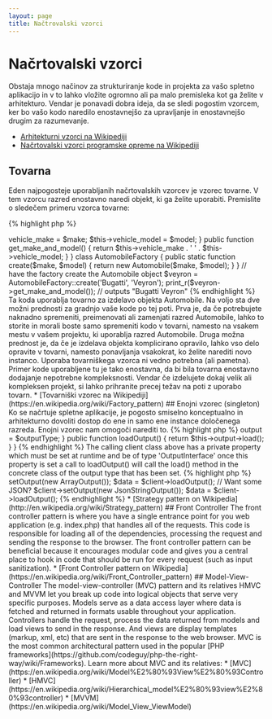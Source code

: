 ```yaml
---
layout: page
title: Načtrovalski vzorci
---
```


# Načrtovalski vzorci

Obstaja mnogo načinov za strukturiranje kode in projekta za vašo spletno aplikacijo in v to lahko vložite ogromno ali pa
malo premisleka kot ga želite v arhitekturo. Vendar je ponavadi dobra ideja, da se sledi pogostim vzorcem, ker bo vašo
kodo naredilo enostavnejšo za upravljanje in enostavnejšo drugim za razumevanje.

* [Arhitekturni vzorci na Wikipediji](https://en.wikipedia.org/wiki/Architectural_pattern)
* [Načrtovalski vzorci programske opreme na Wikipediji](https://en.wikipedia.org/wiki/Software_design_pattern)

## Tovarna

Eden najpogosteje uporabljanih načrtovalskih vzorcev je vzorec tovarne. V tem vzorcu razred enostavno naredi objekt,
ki ga želite uporabiti. Premislite o sledečem primeru vzorca tovarne:

{% highlight php %}
<?php
class Automobile
{
    private $vehicle_make;
    private $vehicle_model;

    public function __construct($make, $model)
    {
        $this->vehicle_make = $make;
        $this->vehicle_model = $model;
    }

    public function get_make_and_model()
    {
        return $this->vehicle_make . ' ' . $this->vehicle_model;
    }
}

class AutomobileFactory
{
    public static function create($make, $model)
    {
        return new Automobile($make, $model);
    }
}

// have the factory create the Automobile object
$veyron = AutomobileFactory::create('Bugatti', 'Veyron');

print_r($veyron->get_make_and_model()); // outputs "Bugatti Veyron"
{% endhighlight %}

Ta koda uporablja tovarno za izdelavo objekta Automobile. Na voljo sta dve možni prednosti za gradnjo vaše kode po
tej poti. Prva je, da če potrebujete naknadno spremeniti, preimenovati ali zamenjati razred Automobile, lahko to storite
in morali boste samo spremeniti kodo v tovarni, namesto na vsakem mestu v vašem projektu, ki uporablja razred Automobile.
Druga možna prednost je, da če je izdelava objekta komplicirano opravilo, lahko vso delo opravite v tovarni, namesto
ponavljanja vsakokrat, ko želite narediti novo instanco.

Uporaba tovarniškega vzorca ni vedno potrebna (ali pametna). Primer kode uporabljene tu je tako enostavna, da bi bila
tovarna enostavno dodajanje nepotrebne kompleksnosti. Vendar če izdelujete dokaj velik ali kompleksen projekt, si lahko
prihranite precej težav na poti z uporabo tovarn.

* [Tovarniški vzorec na Wikipediji](https://en.wikipedia.org/wiki/Factory_pattern)

## Enojni vzorec (singleton)

Ko se načrtuje spletne aplikacije, je pogosto smiselno konceptualno in arhitekturno dovoliti dostop do ene in
samo ene instance določenega razreda. Enojni vzorec nam omogoči narediti to.

{% highlight php %}
<?php
class Singleton
{
    /**
     * Returns the *Singleton* instance of this class.
     *
     * @staticvar Singleton $instance The *Singleton* instances of this class.
     *
     * @return Singleton The *Singleton* instance.
     */
    public static function getInstance()
    {
        static $instance = null;
        if (null === $instance) {
            $instance = new static();
        }

        return $instance;
    }

    /**
     * Protected constructor to prevent creating a new instance of the
     * *Singleton* via the `new` operator from outside of this class.
     */
    protected function __construct()
    {
    }

    /**
     * Private clone method to prevent cloning of the instance of the
     * *Singleton* instance.
     *
     * @return void
     */
    private function __clone()
    {
    }

    /**
     * Private unserialize method to prevent unserializing of the *Singleton*
     * instance.
     *
     * @return void
     */
    private function __wakeup()
    {
    }
}

class SingletonChild extends Singleton
{
}

$obj = Singleton::getInstance();
var_dump($obj === Singleton::getInstance());             // bool(true)

$anotherObj = SingletonChild::getInstance();
var_dump($anotherObj === Singleton::getInstance());      // bool(false)

var_dump($anotherObj === SingletonChild::getInstance()); // bool(true)
{% endhighlight %}

Koda zgoraj implementira enojni vzorec z uporabo [*statične* spremenljivke](http://php.net/language.variables.scope#language.variables.scope.static) in statične izdelovalne metode `getInstance()`.
Upoštevajte sledeče:

* Konstruktor [`__construct`](http://php.net/language.oop5.decon#object.construct) is declared as protected to prevent creating a new instance outside of the class via the `new` operator.
* Magična metoda [`__clone`](http://php.net/language.oop5.cloning#object.clone) is declared as private to prevent cloning of an instance of the class via the [`clone`](http://php.net/language.oop5.cloning) operator.
* Magična metoda [`__wakeup`](http://php.net/language.oop5.magic#object.wakeup) is declared as private to prevent unserializing of an instance of the class via the global function [`unserialize()`](http://php.net/function.unserialize).
* A new instance is created via [late static binding](http://php.net/language.oop5.late-static-bindings) in the static creation method `getInstance()` with the keyword `static`. This allows the subclassing of the class `Singleton` in the example.

The singleton pattern is useful when we need to make sure we only have a single instance of a class for the entire
request lifecycle in a web application. This typically occurs when we have global objects (such as a Configuration
class) or a shared resource (such as an event queue).

You should be wary when using the singleton pattern, as by its very nature it introduces global state into your
application, reducing testability. In most cases, dependency injection can (and should) be used in place of a
singleton class. Using dependency injection means that we do not introduce unnecessary coupling into the design of our
application, as the object using the shared or global resource requires no knowledge of a concretely defined class.

* [Singleton pattern on Wikipedia](https://en.wikipedia.org/wiki/Singleton_pattern)

## Strategija

With the strategy pattern you encapsulate specific families of algorithms allowing the client class responsible for 
instantiating a particular algorithm to have no knowledge of the actual implementation.
There are several variations on the strategy pattern, the simplest of which is outlined below:

This first code snippet outlines a family of algorithms; you may want a serialized array, some JSON or maybe 
just an array of data:
{% highlight php %}
<?php

interface OutputInterface
{
    public function load();
}

class SerializedArrayOutput implements OutputInterface
{
    public function load()
    {
        return serialize($arrayOfData);
    }
}

class JsonStringOutput implements OutputInterface
{
    public function load()
    {
        return json_encode($arrayOfData);
    }
}

class ArrayOutput implements OutputInterface
{
    public function load()
    {
        return $arrayOfData;
    }
}
{% endhighlight %}

By encapsulating the above algorithms you are making it nice and clear in your code that other developers can easily 
add new output types without affecting the client code.

You will see how each concrete 'output' class implements an OutputInterface - this serves two purposes, primarily it
provides a simple contract which must be obeyed by any new concrete implementations. Secondly by implementing a common
interface you will see in the next section that you can now utilise [Type Hinting](http://php.net/manual/en/language.oop5.typehinting.php) to ensure that the client which is utilising these behaviours is of the correct type in
this case 'OutputInterface'.

The next snippet of code outlines how a calling client class might use one of these algorithms and even better set the
behaviour required at runtime:
{% highlight php %}
<?php

class SomeClient
{
    private $output;

    public function setOutput(OutputInterface $outputType)
    {
        $this->output = $outputType;
    }

    public function loadOutput()
    {
        return $this->output->load();
    }
}
{% endhighlight %}

The calling client class above has a private property which must be set at runtime and be of type 'OutputInterface'
once this property is set a call to loadOutput() will call the load() method in the concrete class of the output type
that has been set.
{% highlight php %}
<?php

$client = new SomeClient();

// Want an array?
$client->setOutput(new ArrayOutput());
$data = $client->loadOutput();

// Want some JSON?
$client->setOutput(new JsonStringOutput());
$data = $client->loadOutput();

{% endhighlight %}

* [Strategy pattern on Wikipedia](http://en.wikipedia.org/wiki/Strategy_pattern)

## Front Controller

The front controller pattern is where you have a single entrance point for you web application (e.g. index.php) that
handles all of the requests. This code is responsible for loading all of the dependencies, processing the request and
sending the response to the browser. The front controller pattern can be beneficial because it encourages modular code
and gives you a central place to hook in code that should be run for every request (such as input sanitization).

* [Front Controller pattern on Wikipedia](https://en.wikipedia.org/wiki/Front_Controller_pattern)

## Model-View-Controller

The model-view-controller (MVC) pattern and its relatives HMVC and MVVM let you break up code into logical objects that
serve very specific purposes. Models serve as a data access layer where data is fetched and returned in formats usable
throughout your application. Controllers handle the request, process the data returned from models and load views to
send in the response. And views are display templates (markup, xml, etc) that are sent in the response to the web
browser.

MVC is the most common architectural pattern used in the popular [PHP frameworks](https://github.com/codeguy/php-the-right-way/wiki/Frameworks).

Learn more about MVC and its relatives:

* [MVC](https://en.wikipedia.org/wiki/Model%E2%80%93View%E2%80%93Controller)
* [HMVC](https://en.wikipedia.org/wiki/Hierarchical_model%E2%80%93view%E2%80%93controller)
* [MVVM](https://en.wikipedia.org/wiki/Model_View_ViewModel)
